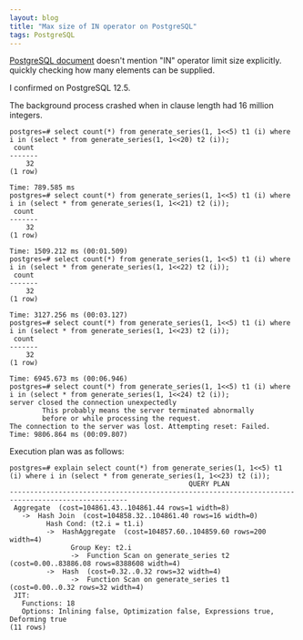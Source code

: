 ```yaml
---
layout: blog
title: "Max size of IN operator on PostgreSQL"
tags: PostgreSQL
---
```


[PostgreSQL document](https://www.postgresql.org/docs/12/functions-subquery.html#FUNCTIONS-SUBQUERY-IN)
doesn't mention "IN" operator limit size explicitly.
quickly checking how many elements can be supplied.
<!--end_excerpt-->

I confirmed on PostgreSQL 12.5.

The background process crashed when in clause length had 16 million integers.

```
postgres=# select count(*) from generate_series(1, 1<<5) t1 (i) where i in (select * from generate_series(1, 1<<20) t2 (i));
 count
-------
    32
(1 row)

Time: 789.585 ms
postgres=# select count(*) from generate_series(1, 1<<5) t1 (i) where i in (select * from generate_series(1, 1<<21) t2 (i));
 count
-------
    32
(1 row)

Time: 1509.212 ms (00:01.509)
postgres=# select count(*) from generate_series(1, 1<<5) t1 (i) where i in (select * from generate_series(1, 1<<22) t2 (i));
 count
-------
    32
(1 row)

Time: 3127.256 ms (00:03.127)
postgres=# select count(*) from generate_series(1, 1<<5) t1 (i) where i in (select * from generate_series(1, 1<<23) t2 (i));
 count
-------
    32
(1 row)

Time: 6945.673 ms (00:06.946)
postgres=# select count(*) from generate_series(1, 1<<5) t1 (i) where i in (select * from generate_series(1, 1<<24) t2 (i));
server closed the connection unexpectedly
        This probably means the server terminated abnormally
        before or while processing the request.
The connection to the server was lost. Attempting reset: Failed.
Time: 9806.864 ms (00:09.807)
```

Execution plan was as follows:
```
postgres=# explain select count(*) from generate_series(1, 1<<5) t1 (i) where i in (select * from generate_series(1, 1<<23) t2 (i));
                                            QUERY PLAN
---------------------------------------------------------------------------------------------------
 Aggregate  (cost=104861.43..104861.44 rows=1 width=8)
   ->  Hash Join  (cost=104858.32..104861.40 rows=16 width=0)
         Hash Cond: (t2.i = t1.i)
         ->  HashAggregate  (cost=104857.60..104859.60 rows=200 width=4)
               Group Key: t2.i
               ->  Function Scan on generate_series t2  (cost=0.00..83886.08 rows=8388608 width=4)
         ->  Hash  (cost=0.32..0.32 rows=32 width=4)
               ->  Function Scan on generate_series t1  (cost=0.00..0.32 rows=32 width=4)
 JIT:
   Functions: 18
   Options: Inlining false, Optimization false, Expressions true, Deforming true
(11 rows)
```
